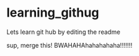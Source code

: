 learning_githug
===============
Lets learn git hub by editing the readme


sup, merge this!
BWAHAHAhahahahaha!!!!!!!